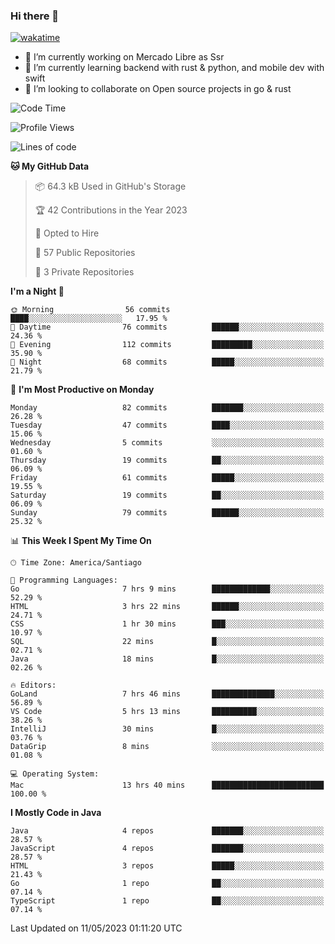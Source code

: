 ### Hi there 👋

[![wakatime](https://wakatime.com/badge/user/330beacb-fb27-4e32-bc38-f8f521bcf832.svg)](https://wakatime.com/@330beacb-fb27-4e32-bc38-f8f521bcf832)

- 🔭 I’m currently working on Mercado Libre as Ssr
- 🌱 I’m currently learning backend with rust & python, and mobile dev with swift
- 👯 I’m looking to collaborate on Open source projects in go & rust

<!--START_SECTION:waka-->
![Code Time](http://img.shields.io/badge/Code%20Time-39%20hrs%2015%20mins-blue)

![Profile Views](http://img.shields.io/badge/Profile%20Views-0-blue)

![Lines of code](https://img.shields.io/badge/From%20Hello%20World%20I%27ve%20Written-3.3%20million%20lines%20of%20code-blue)

**🐱 My GitHub Data** 

> 📦 64.3 kB Used in GitHub's Storage 
 > 
> 🏆 42 Contributions in the Year 2023
 > 
> 💼 Opted to Hire
 > 
> 📜 57 Public Repositories 
 > 
> 🔑 3 Private Repositories 
 > 
**I'm a Night 🦉** 

```text
🌞 Morning                56 commits          ████░░░░░░░░░░░░░░░░░░░░░   17.95 % 
🌆 Daytime                76 commits          ██████░░░░░░░░░░░░░░░░░░░   24.36 % 
🌃 Evening                112 commits         █████████░░░░░░░░░░░░░░░░   35.90 % 
🌙 Night                  68 commits          █████░░░░░░░░░░░░░░░░░░░░   21.79 % 
```
📅 **I'm Most Productive on Monday** 

```text
Monday                   82 commits          ███████░░░░░░░░░░░░░░░░░░   26.28 % 
Tuesday                  47 commits          ████░░░░░░░░░░░░░░░░░░░░░   15.06 % 
Wednesday                5 commits           ░░░░░░░░░░░░░░░░░░░░░░░░░   01.60 % 
Thursday                 19 commits          ██░░░░░░░░░░░░░░░░░░░░░░░   06.09 % 
Friday                   61 commits          █████░░░░░░░░░░░░░░░░░░░░   19.55 % 
Saturday                 19 commits          ██░░░░░░░░░░░░░░░░░░░░░░░   06.09 % 
Sunday                   79 commits          ██████░░░░░░░░░░░░░░░░░░░   25.32 % 
```


📊 **This Week I Spent My Time On** 

```text
🕑︎ Time Zone: America/Santiago

💬 Programming Languages: 
Go                       7 hrs 9 mins        █████████████░░░░░░░░░░░░   52.29 % 
HTML                     3 hrs 22 mins       ██████░░░░░░░░░░░░░░░░░░░   24.71 % 
CSS                      1 hr 30 mins        ███░░░░░░░░░░░░░░░░░░░░░░   10.97 % 
SQL                      22 mins             █░░░░░░░░░░░░░░░░░░░░░░░░   02.71 % 
Java                     18 mins             █░░░░░░░░░░░░░░░░░░░░░░░░   02.26 % 

🔥 Editors: 
GoLand                   7 hrs 46 mins       ██████████████░░░░░░░░░░░   56.89 % 
VS Code                  5 hrs 13 mins       ██████████░░░░░░░░░░░░░░░   38.26 % 
IntelliJ                 30 mins             █░░░░░░░░░░░░░░░░░░░░░░░░   03.76 % 
DataGrip                 8 mins              ░░░░░░░░░░░░░░░░░░░░░░░░░   01.08 % 

💻 Operating System: 
Mac                      13 hrs 40 mins      █████████████████████████   100.00 % 
```

**I Mostly Code in Java** 

```text
Java                     4 repos             ███████░░░░░░░░░░░░░░░░░░   28.57 % 
JavaScript               4 repos             ███████░░░░░░░░░░░░░░░░░░   28.57 % 
HTML                     3 repos             █████░░░░░░░░░░░░░░░░░░░░   21.43 % 
Go                       1 repo              ██░░░░░░░░░░░░░░░░░░░░░░░   07.14 % 
TypeScript               1 repo              ██░░░░░░░░░░░░░░░░░░░░░░░   07.14 % 
```




 Last Updated on 11/05/2023 01:11:20 UTC
<!--END_SECTION:waka-->
